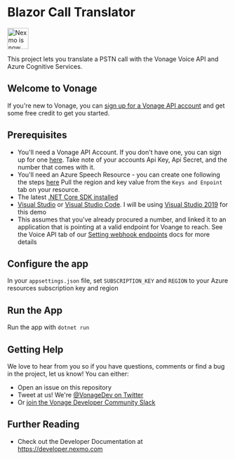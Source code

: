 # Blazor Call Translator

<img src="https://developer.nexmo.com/assets/images/Vonage_Nexmo.svg" height="48px" alt="Nexmo is now known as Vonage" />

This project lets you translate a PSTN call with the Vonage Voice API and Azure Cognitive Services.

## Welcome to Vonage

<!-- change "github-repo" at the end of the link to be the name of your repo, this helps us understand which projects are driving signups so we can do more stuff that developers love -->

If you're new to Vonage, you can [sign up for a Vonage API account](https://dashboard.nexmo.com/sign-up?utm_source=DEV_REL&utm_medium=github&utm_campaign=blazor-call-translator) and get some free credit to get you started.

## Prerequisites

* You'll need a Vonage API Account. If you don't have one, you can sign up for one [here](https://dashboard.nexmo.com/sign-up). Take note of your accounts Api Key, Api Secret, and the number that comes with it.
* You'll need an Azure Speech Resource - you can create one following the steps [here](https://docs.microsoft.com/en-us/azure/cognitive-services/speech-service/overview#create-the-azure-resource) Pull the region and key value from the `Keys and Enpoint` tab on your resource.
* The latest [.NET Core SDK installed](https://dotnet.microsoft.com/download)
* [Visual Studio](https://aka.ms/vs) or [Visual Studio Code](https://aka.ms/vscode). I will be using [Visual Studio 2019](https://visualstudio.microsoft.com/vs/) for this demo
* This assumes that you've already procured a number, and linked it to an application that is pointing at a valid endpoint for Voange to reach. See the Voice API tab of our [Setting webhook endpoints](https://developer.nexmo.com/concepts/guides/webhooks#setting-webhook-endpoints) docs for more details

## Configure the app

In your `appsettings.json` file, set `SUBSCRIPTION_KEY` and `REGION` to your Azure resources subscription key and region

## Run the App

Run the app with `dotnet run`

## Getting Help

We love to hear from you so if you have questions, comments or find a bug in the project, let us know! You can either:

* Open an issue on this repository
* Tweet at us! We're [@VonageDev on Twitter](https://twitter.com/VonageDev)
* Or [join the Vonage Developer Community Slack](https://developer.nexmo.com/community/slack)

## Further Reading

* Check out the Developer Documentation at <https://developer.nexmo.com>

<!-- add links to the api reference, other documentation, related blog posts, whatever someone who has read this far might find interesting :) -->

